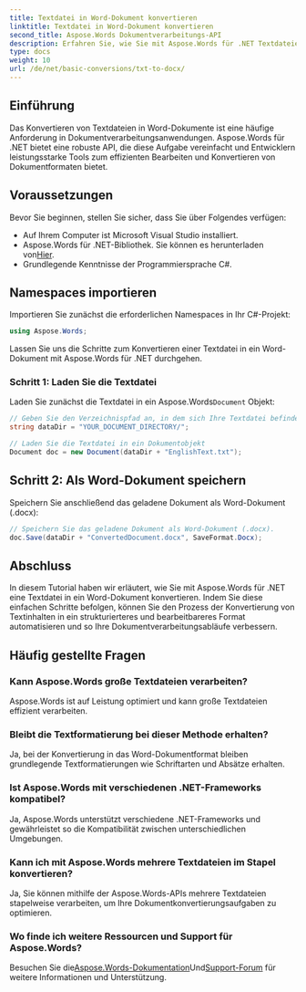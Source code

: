 ```yaml
---
title: Textdatei in Word-Dokument konvertieren
linktitle: Textdatei in Word-Dokument konvertieren
second_title: Aspose.Words Dokumentverarbeitungs-API
description: Erfahren Sie, wie Sie mit Aspose.Words für .NET Textdateien in Word-Dokumente konvertieren. Verwalten Sie Dokumentkonvertierungen effizient mit unserem umfassenden Leitfaden.
type: docs
weight: 10
url: /de/net/basic-conversions/txt-to-docx/
---
```

## Einführung

Das Konvertieren von Textdateien in Word-Dokumente ist eine häufige Anforderung in Dokumentverarbeitungsanwendungen. Aspose.Words für .NET bietet eine robuste API, die diese Aufgabe vereinfacht und Entwicklern leistungsstarke Tools zum effizienten Bearbeiten und Konvertieren von Dokumentformaten bietet.

## Voraussetzungen

Bevor Sie beginnen, stellen Sie sicher, dass Sie über Folgendes verfügen:
- Auf Ihrem Computer ist Microsoft Visual Studio installiert.
-  Aspose.Words für .NET-Bibliothek. Sie können es herunterladen von[Hier](https://releases.aspose.com/words/net/).
- Grundlegende Kenntnisse der Programmiersprache C#.

## Namespaces importieren

Importieren Sie zunächst die erforderlichen Namespaces in Ihr C#-Projekt:
```csharp
using Aspose.Words;
```

Lassen Sie uns die Schritte zum Konvertieren einer Textdatei in ein Word-Dokument mit Aspose.Words für .NET durchgehen.

### Schritt 1: Laden Sie die Textdatei

 Laden Sie zunächst die Textdatei in ein Aspose.Words`Document` Objekt:
```csharp
// Geben Sie den Verzeichnispfad an, in dem sich Ihre Textdatei befindet
string dataDir = "YOUR_DOCUMENT_DIRECTORY/";

// Laden Sie die Textdatei in ein Dokumentobjekt
Document doc = new Document(dataDir + "EnglishText.txt");
```

## Schritt 2: Als Word-Dokument speichern

Speichern Sie anschließend das geladene Dokument als Word-Dokument (.docx):
```csharp
// Speichern Sie das geladene Dokument als Word-Dokument (.docx).
doc.Save(dataDir + "ConvertedDocument.docx", SaveFormat.Docx);
```

## Abschluss

In diesem Tutorial haben wir erläutert, wie Sie mit Aspose.Words für .NET eine Textdatei in ein Word-Dokument konvertieren. Indem Sie diese einfachen Schritte befolgen, können Sie den Prozess der Konvertierung von Textinhalten in ein strukturierteres und bearbeitbareres Format automatisieren und so Ihre Dokumentverarbeitungsabläufe verbessern.

## Häufig gestellte Fragen

### Kann Aspose.Words große Textdateien verarbeiten?
Aspose.Words ist auf Leistung optimiert und kann große Textdateien effizient verarbeiten.

### Bleibt die Textformatierung bei dieser Methode erhalten?
Ja, bei der Konvertierung in das Word-Dokumentformat bleiben grundlegende Textformatierungen wie Schriftarten und Absätze erhalten.

### Ist Aspose.Words mit verschiedenen .NET-Frameworks kompatibel?
Ja, Aspose.Words unterstützt verschiedene .NET-Frameworks und gewährleistet so die Kompatibilität zwischen unterschiedlichen Umgebungen.

### Kann ich mit Aspose.Words mehrere Textdateien im Stapel konvertieren?
Ja, Sie können mithilfe der Aspose.Words-APIs mehrere Textdateien stapelweise verarbeiten, um Ihre Dokumentkonvertierungsaufgaben zu optimieren.

### Wo finde ich weitere Ressourcen und Support für Aspose.Words?
 Besuchen Sie die[Aspose.Words-Dokumentation](https://reference.aspose.com/words/net/)Und[Support-Forum](https://forum.aspose.com/c/words/8) für weitere Informationen und Unterstützung.